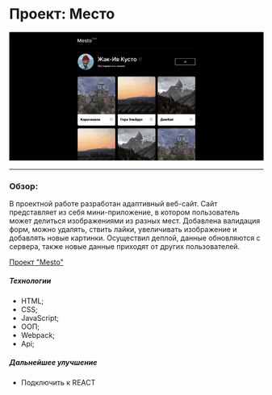 # Проект: Место

<img src="./src/images/mesto.gif">

---
### Обзор:
В проектной работе разработан адаптивный веб-сайт. Сайт представляет из себя мини-приложение, в котором пользователь может делиться изображениями из разных мест. Добавлена валидация форм, можно удалять, ствить лайки, увеличивать изображение и добавлять новые картинки. Осуществил деплой, данные обновляются с сервера, также новые данные приходят от других пользователей.

[Проект "Mesto"](https://nikitapotrivaev.github.io/mesto/)

##### Технологии
- HTML;
- CSS;
- JavaScript;
- ООП;
- Webpack;
- Api;

##### Дальнейшее улучшение
- Подключить к REACT
